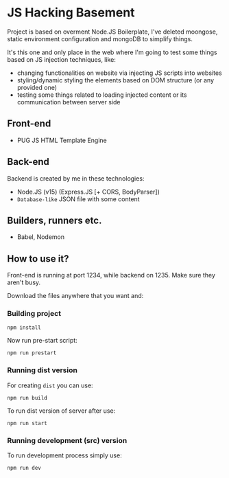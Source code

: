 # JS Hacking Basement

Project is based on overment Node.JS Boilerplate, I've deleted moongose, static environment configuration and mongoDB to simplify things.

It's this one and only place in the web where I'm going to test some things based on JS injection techniques, like:

- changing functionalities on website via injecting JS scripts into websites
- styling/dynamic styling the elements based on DOM structure (or any provided one)
- testing some things related to loading injected content or its communication between server side

## Front-end
- PUG JS HTML Template Engine


## Back-end
Backend is created by me in these technologies:
- Node.JS (v15) (Express.JS [+ CORS, BodyParser])
- `Database-like` JSON file with some content

## Builders, runners etc.
- Babel, Nodemon

## How to use it?

Front-end is running at port 1234, while backend on 1235. Make sure they aren't busy.

Download the files anywhere that you want and:

### Building project

```npm
npm install
```

Now run pre-start script:

```npm
npm run prestart
```

### Running dist version

For creating `dist` you can use:

```npm
npm run build
```

To run dist version of server after use:

```npm
npm run start
```

### Running development (src) version

To run development process simply use:

```npm
npm run dev
```